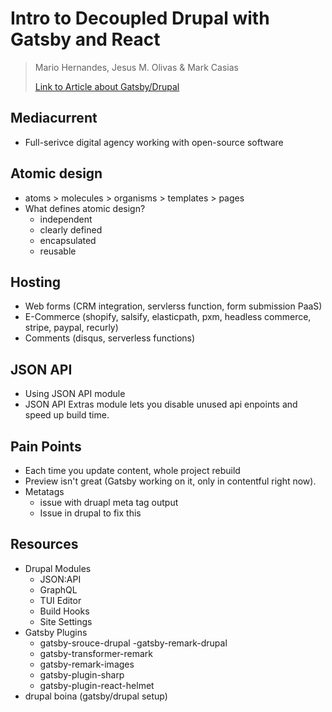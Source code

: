 # Intro to Decoupled Drupal with Gatsby and React

> Mario Hernandes, Jesus M. Olivas & Mark Casias
>
> [Link to Article about Gatsby/Drupal](https://www.lullabot.com/articles/decoupled-drupal-getting-started-gatsby-and-jsonapi)

## Mediacurrent

- Full-serivce digital agency working with open-source software

## Atomic design

- atoms > molecules > organisms > templates > pages
- What defines atomic design?
  - independent
  - clearly defined
  - encapsulated
  - reusable

## Hosting

- Web forms (CRM integration, servlerss function, form submission PaaS)
- E-Commerce (shopify, salsify, elasticpath, pxm, headless commerce, stripe, paypal, recurly)
- Comments (disqus, serverless functions)

## JSON API

- Using JSON API module
- JSON API Extras module lets you disable unused api enpoints and speed up build time.

## Pain Points

- Each time you update content, whole project rebuild
- Preview isn't great (Gatsby working on it, only in contentful right now).
- Metatags
  - issue with druapl meta tag output
  - Issue in drupal to fix this

## Resources

- Drupal Modules
  - JSON:API
  - GraphQL
  - TUI Editor
  - Build Hooks
  - Site Settings
- Gatsby Plugins
  - gatsby-srouce-drupal
    -gatsby-remark-drupal
  - gatsby-transformer-remark
  - gatsby-remark-images
  - gatsby-plugin-sharp
  - gatsby-plugin-react-helmet
- drupal boina (gatsby/drupal setup)
